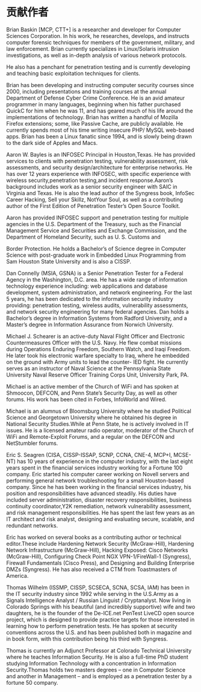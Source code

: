 贡献作者
=====

Brian Baskin [MCP, CTT+] is a researcher and developer for Computer Sciences Corporation. In his work, he researches, develops, and instructs computer forensic techniques for members of the government, military, and law enforcement. Brian currently specializes in Linux/Solaris intrusion investigations, as well as in-depth analysis of various network protocols. 

He also has a penchant for penetration testing and is currently developing and teaching basic exploitation techniques for clients. 

Brian has been developing and instructing computer security courses since 2000, including presentations and training courses at the annual Department of Defense Cyber Crime Conference. He is an avid amateur programmer in many languages, beginning when his father purchased QuickC for him when he was 11, and has geared much of his life around the implementations of technology. Brian has written a handful of Mozilla Firefox extensions; some, like Passive Cache, are publicly available. He currently spends most of his time writing insecure PHP/ MySQL web-based apps. Brian has been a Linux fanatic since 1994, and is slowly being drawn to the dark side of Apples and Macs. 

Aaron W. Bayles is an INFOSEC Principal in Houston,Texas. He has provided services to clients with penetration testing, vulnerability assessment, risk assessments, and security design/architecture for enterprise networks. He has over 12 years experience with INFOSEC, with specific experience with wireless security,penetration testing,and incident response.Aaron’s background includes work as a senior security engineer with SAIC in Virginia and Texas. He is also the lead author of the Syngress book, InfoSec Career Hacking, Sell your Skillz, NotYour Soul, as well as a contributing author of the First Edition of Penetration Tester’s Open Source Toolkit. 

Aaron has provided INFOSEC support and penetration testing for multiple agencies in the U.S. Department of the Treasury, such as the Financial Management Service and Securities and Exchange Commission, and the Department of Homeland Security, such as U. S. Customs and 



Border Protection. He holds a Bachelor’s of Science degree in Computer Science with post-graduate work in Embedded Linux Programming from Sam Houston State University and is also a CISSP. 

Dan Connelly (MSIA, GSNA) is a Senior Penetration Tester for a Federal Agency in the Washington, D.C. area. He has a wide range of information technology experience including: web applications and database development, system administration, and network engineering. For the last 5 years, he has been dedicated to the information security industry providing: penetration testing, wireless audits, vulnerability assessments, and network security engineering for many federal agencies. Dan holds a Bachelor’s degree in Information Systems from Radford University, and a Master’s degree in Information Assurance from Norwich University. 

Michael J. Schearer is an active-duty Naval Flight Officer and Electronic Countermeasures Officer with the U.S. Navy. He flew combat missions during Operations Enduring Freedom, Southern Watch, and Iraqi Freedom. He later took his electronic warfare specialty to Iraq, where he embedded on the ground with Army units to lead the counter- IED fight. He currently serves as an instructor of Naval Science at the Pennsylvania State University Naval Reserve Officer Training Corps Unit, University Park, PA. 

Michael is an active member of the Church of WiFi and has spoken at Shmoocon, DEFCON, and Penn State’s Security Day, as well as other forums. His work has been cited in Forbes, InfoWorld and Wired. 

Michael is an alumnus of Bloomsburg University where he studied Political Science and Georgetown University where he obtained his degree in National Security Studies.While at Penn State, he is actively involved in IT issues. He is a licensed amateur radio operator, moderator of the Church of WiFi and Remote-Exploit Forums, and a regular on the DEFCON and NetStumbler forums. 

Eric S. Seagren (CISA, CISSP-ISSAP, SCNP, CCNA, CNE-4, MCP+I, MCSE-NT) has 10 years of experience in the computer industry, with the last eight years spent in the financial services industry working for a Fortune 100 company. Eric started his computer career working on Novell servers and performing general network troubleshooting for a small Houston-based company. Since he has been working in the financial services industry, his position and responsibilities have advanced steadily. His duties have included server administration, disaster recovery responsibilities, business continuity coordinator,Y2K remediation, network vulnerability assessment, and risk management responsibilities. He has spent the last few years as an IT architect and risk analyst, designing and evaluating secure, scalable, and redundant networks. 

Eric has worked on several books as a contributing author or technical editor.These include Hardening Network Security (McGraw-Hill), Hardening Network Infrastructure (McGraw-Hill), Hacking Exposed: Cisco Networks (McGraw-Hill), Configuring Check Point NGX VPN-1/FireWall-1 (Syngress), Firewall Fundamentals (Cisco Press), and Designing and Building Enterprise DMZs (Syngress). He has also received a CTM from Toastmasters of America. 

Thomas Wilhelm (ISSMP, CISSP, SCSECA, SCNA, SCSA, IAM) has been in the IT security industry since 1992 while serving in the U.S.Army as a Signals Intelligence Analyst / Russian Linguist / Cryptanalyst. Now living in Colorado Springs with his beautiful (and incredibly supportive) wife and two daughters, he is the founder of the De-ICE.net PenTest LiveCD open source project, which is designed to provide practice targets for those interested in learning how to perform penetration tests. He has spoken at security conventions across the U.S. and has been published both in magazine and in book form, with this contribution being his third with Syngress. 

Thomas is currently an Adjunct Professor at Colorado Technical University where he teaches Information Security. He is also a full-time PhD student studying Information Technology with a concentration in Information Security.Thomas holds two masters degrees – one in Computer Science and another in Management – and is employed as a penetration tester by a fortune 50 company. 